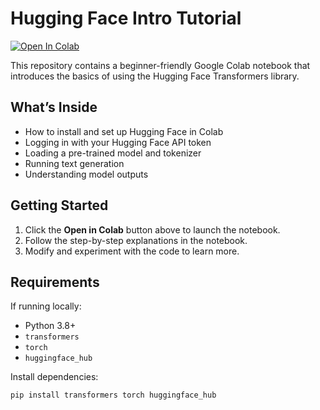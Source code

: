 # Hugging Face Intro Tutorial

[![Open In Colab](https://colab.research.google.com/assets/colab-badge.svg)](https://colab.research.google.com/github/shirish-baral/huggingface-intro-tutorial/blob/main/huggingface_basics.ipynb)

This repository contains a beginner-friendly Google Colab notebook that introduces the basics of using the Hugging Face Transformers library.

## What’s Inside
- How to install and set up Hugging Face in Colab
- Logging in with your Hugging Face API token
- Loading a pre-trained model and tokenizer
- Running text generation
- Understanding model outputs

## Getting Started
1. Click the **Open in Colab** button above to launch the notebook.
2. Follow the step-by-step explanations in the notebook.
3. Modify and experiment with the code to learn more.

## Requirements
If running locally:
- Python 3.8+
- `transformers`  
- `torch`  
- `huggingface_hub`

Install dependencies:
```bash
pip install transformers torch huggingface_hub
